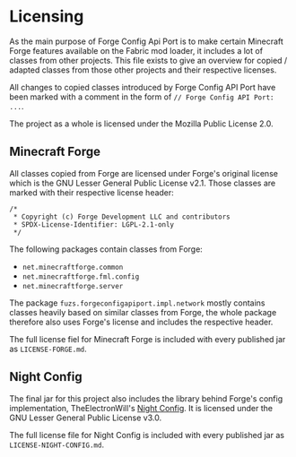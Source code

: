 # Licensing
As the main purpose of Forge Config Api Port is to make certain Minecraft Forge features available on the Fabric mod loader, it includes a lot of classes from other projects. This file exists to give an overview for copied / adapted classes from those other projects and their respective licenses.

All changes to copied classes introduced by Forge Config API Port have been marked with a comment in the form of `// Forge Config API Port: ...`.

The project as a whole is licensed under the Mozilla Public License 2.0.

## Minecraft Forge
All classes copied from Forge are licensed under Forge's original license which is the GNU Lesser General Public License v2.1.
Those classes are marked with their respective license header:

```
/*
 * Copyright (c) Forge Development LLC and contributors
 * SPDX-License-Identifier: LGPL-2.1-only
 */
```

The following packages contain classes from Forge:
- `net.minecraftforge.common`
- `net.minecraftforge.fml.config`
- `net.minecraftforge.server`

The package `fuzs.forgeconfigapiport.impl.network` mostly contains classes heavily based on similar classes from Forge, the whole package therefore also uses Forge's license and includes the respective header.

The full license fiel for Minecraft Forge is included with every published jar as `LICENSE-FORGE.md`.

## Night Config
The final jar for this project also includes the library behind Forge's config implementation, TheElectronWill's [Night Config]. It is licensed under the GNU Lesser General Public License v3.0.

The full license file for Night Config is included with every published jar as `LICENSE-NIGHT-CONFIG.md`.

[Configured]: https://www.curseforge.com/minecraft/mc-mods/configured
[Night Config]: https://github.com/TheElectronWill/night-config